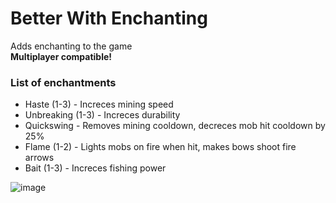# Better With Enchanting
Adds enchanting to the game    
**Multiplayer compatible!**

### List of enchantments
<ul>
   <li>Haste (1-3) - Increces mining speed</li>
   <li>Unbreaking (1-3) - Increces durability</li>
   <li>Quickswing - Removes mining cooldown, decreces mob hit cooldown by 25%</li>
   <li>Flame (1-2) - Lights mobs on fire when hit, makes bows shoot fire arrows</li>
   <li>Bait (1-3) - Increces fishing power</li>
</ul>

![image](https://github.com/00x1A4/BetterWithEnchanting/assets/125803360/d6c4994d-4622-4e7f-91db-c510be8b6b41)
